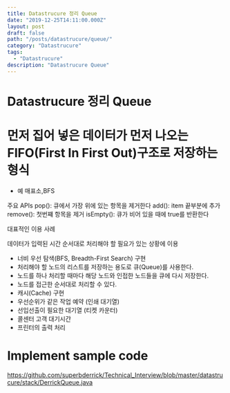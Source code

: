 ```yaml
---
title: Datastrucure 정리 Queue
date: "2019-12-25T14:11:00.000Z"
layout: post
draft: false
path: "/posts/datastrucure/queue/"
category: "Datastrucure"
tags:
  - "Datastrucure"
description: "Datastrucure Queue"
---
```


# Datastrucure 정리 Queue

# 먼저 집어 넣은 데이터가 먼저 나오는 FIFO(First In First Out)구조로 저장하는 형식
- 예 매표소,BFS

주요 APIs
pop(): 큐에서 가장 위에 있는 항목을 제거한다
add(): item 끝부분에 추가
remove(): 첫번쨰 항목을 제거
isEmpty(): 큐가 비어 있을 때에 true를 반환한다

대표적인 이용 사례

데이터가 입력된 시간 순서대로 처리해야 할 필요가 있는 상황에 이용

- 너비 우선 탐색(BFS, Breadth-First Search) 구현
- 처리해야 할 노드의 리스트를 저장하는 용도로 큐(Queue)를 사용한다.
- 노드를 하나 처리할 때마다 해당 노드와 인접한 노드들을 큐에 다시 저장한다.
- 노드를 접근한 순서대로 처리할 수 있다.
- 캐시(Cache) 구현
- 우선순위가 같은 작업 예약 (인쇄 대기열)
- 선입선출이 필요한 대기열 (티켓 카운터)
- 콜센터 고객 대기시간
- 프린터의 출력 처리


# Implement sample code 

https://github.com/superbderrick/Technical_Interview/blob/master/datastrucure/stack/DerrickQueue.java